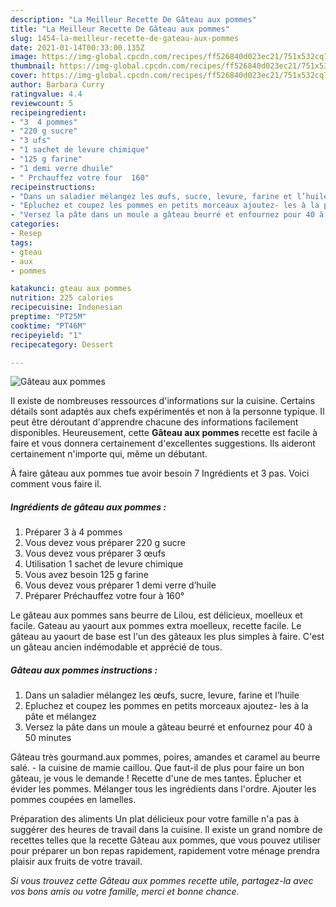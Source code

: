 ```yaml
---
description: "La Meilleur Recette De Gâteau aux pommes"
title: "La Meilleur Recette De Gâteau aux pommes"
slug: 1454-la-meilleur-recette-de-gateau-aux-pommes
date: 2021-01-14T00:33:00.135Z
image: https://img-global.cpcdn.com/recipes/ff526840d023ec21/751x532cq70/gateau-aux-pommes-photo-principale-de-la-recette.jpg
thumbnail: https://img-global.cpcdn.com/recipes/ff526840d023ec21/751x532cq70/gateau-aux-pommes-photo-principale-de-la-recette.jpg
cover: https://img-global.cpcdn.com/recipes/ff526840d023ec21/751x532cq70/gateau-aux-pommes-photo-principale-de-la-recette.jpg
author: Barbara Curry
ratingvalue: 4.4
reviewcount: 5
recipeingredient:
- "3  4 pommes"
- "220 g sucre"
- "3 ufs"
- "1 sachet de levure chimique"
- "125 g farine"
- "1 demi verre dhuile"
- " Prchauffez votre four  160"
recipeinstructions:
- "Dans un saladier mélangez les œufs, sucre, levure, farine et l’huile"
- "Epluchez et coupez les pommes en petits morceaux ajoutez- les à la pâte et mélangez"
- "Versez la pâte dans un moule a gâteau beurré et enfournez pour 40 à 50 minutes"
categories:
- Resep
tags:
- gteau
- aux
- pommes

katakunci: gteau aux pommes 
nutrition: 225 calories
recipecuisine: Indonesian
preptime: "PT25M"
cooktime: "PT46M"
recipeyield: "1"
recipecategory: Dessert

---
```



![Gâteau aux pommes](https://img-global.cpcdn.com/recipes/ff526840d023ec21/751x532cq70/gateau-aux-pommes-photo-principale-de-la-recette.jpg)

Il existe de nombreuses ressources d'informations sur la cuisine. Certains détails sont adaptés aux chefs expérimentés et non à la personne typique. Il peut être déroutant d'apprendre chacune des informations facilement disponibles. Heureusement, cette <strong> Gâteau aux pommes </strong> recette est facile à faire et vous donnera certainement d'excellentes suggestions. Ils aideront certainement n'importe qui, même un débutant.

<!--inarticleads1-->

À faire gâteau aux pommes tue avoir besoin 7 Ingrédients et 3 pas. Voici comment vous faire il.

##### Ingrédients de gâteau aux pommes :

1. Préparer 3 à 4 pommes
1. Vous devez vous préparer 220 g sucre
1. Vous devez vous préparer 3 œufs
1. Utilisation 1 sachet de levure chimique
1. Vous avez besoin 125 g farine
1. Vous devez vous préparer 1 demi verre d’huile
1. Préparer  Préchauffez votre four à 160°


Le gâteau aux pommes sans beurre de Lilou, est délicieux, moelleux et facile. Gateau au yaourt aux pommes extra moelleux, recette facile. Le gâteau au yaourt de base est l&#39;un des gâteaux les plus simples à faire. C&#39;est un gâteau ancien indémodable et apprécié de tous. 

<!--inarticleads2-->

##### Gâteau aux pommes instructions :

1. Dans un saladier mélangez les œufs, sucre, levure, farine et l’huile
1. Epluchez et coupez les pommes en petits morceaux ajoutez- les à la pâte et mélangez
1. Versez la pâte dans un moule a gâteau beurré et enfournez pour 40 à 50 minutes


Gâteau très gourmand.aux pommes, poires, amandes et caramel au beurre salé. - la cuisine de mamie caillou. Que faut-il de plus pour faire un bon gâteau, je vous le demande ! Recette d&#39;une de mes tantes. Éplucher et évider les pommes. Mélanger tous les ingrédients dans l&#39;ordre. Ajouter les pommes coupées en lamelles. 

<!--inarticleads1-->

<p>
Préparation des aliments Un plat délicieux pour votre famille n'a pas à suggérer des heures de travail dans la cuisine. Il existe un grand nombre de recettes telles que la recette Gâteau aux pommes, que vous pouvez utiliser pour préparer un bon repas rapidement, rapidement votre ménage prendra plaisir aux fruits de votre travail.
</p>

<p>
<i>Si vous trouvez cette Gâteau aux pommes recette utile, partagez-la avec vos bons amis ou votre famille, merci et bonne chance.</i>
</p>
